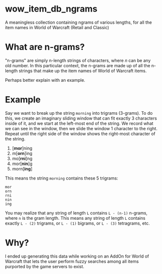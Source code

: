 # wow_item_db_ngrams
A meaningless collection containing ngrams of various lengths, for all the item names in World of Warcraft (Retail and Classic)

# What are n-grams?
"n-grams" are simply n-length strings of characters, where *n* can be any old number. In this particular context, the n-grams are made up of all the n-length strings that make up the item names of World of Warcraft items.

Perhaps better explain with an example.

# Example
Say we want to break up the string `morning` into trigrams (3-grams). To do this, we create an imaginary sliding window that can fit exactly 3 characters inside of it, and we start at the left-most end of the string. We record what we can see in the window, then we slide the window 1 character to the right. Repeat until the right side of the window shows the right-most character of the string.

1. [**mor**]ning
2. m[**orn**]ing
3. mo[**rni**]ng
4. mor[**nin**]g
5. morn[**ing**]

This means the string `morning` contains these 5 trigrams:

```
mor
orn
rni
nin
ing
```

You may realize that any string of length `L` contains `L - (n-1)` n-grams, where `n` is the gram length. This means any string of length `L` contains exactly `L - (2)` trigrams, or `L - (1)` bigrams, or `L - (3)` tetragrams, etc.

# Why?

I ended up generating this data while working on an AddOn for World of Warcraft that lets the user perform fuzzy searches among all items purported by the game servers to exist.
